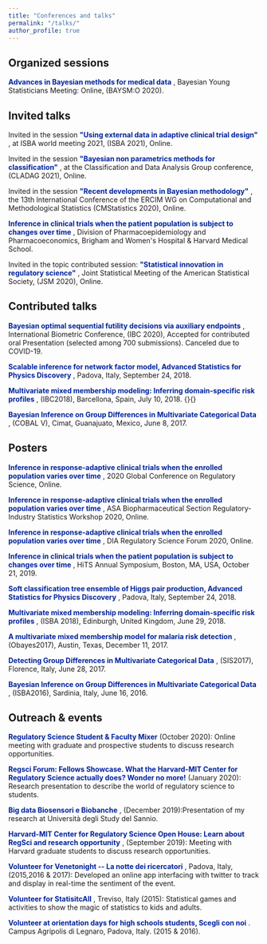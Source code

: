 ```yaml
---
title: "Conferences and talks"
permalink: "/talks/"
author_profile: true
---
```


## Organized sessions

<span style = "color:rgb(0,35,156)">**Advances in Bayesian methods for medical data** </span>, Bayesian Young Statisticians Meeting: Online, (BAYSM:O 2020).


## Invited talks

Invited in the session <span style = "color:rgb(0,35,156)">**"Using external data in adaptive clinical trial design"** </span>, at ISBA world meeting 2021, (ISBA 2021), Online. 

Invited in the session <span style = "color:rgb(0,35,156)">**"Bayesian non parametrics methods for classification"** </span>, at the Classification and Data Analysis Group conference, (CLADAG 2021), Online.


Invited in the session <span style = "color:rgb(0,35,156)">**"Recent developments in Bayesian methodology"** </span>, the 13th International Conference of the ERCIM WG on Computational and Methodological Statistics (CMStatistics 2020), Online.


<span style = "color:rgb(0,35,156)">**Inference in  clinical trials when the patient population is subject to changes over time** </span>, Division of Pharmacoepidemiology and Pharmacoeconomics, Brigham and Women's Hospital \& Harvard Medical School.


Invited in the topic contributed session: <span style = "color:rgb(0,35,156)">**"Statistical innovation in regulatory science"** </span>, Joint Statistical Meeting of the American Statistical Society, (JSM 2020), Online.

## Contributed talks
<span style = "color:rgb(0,35,156)">**Bayesian optimal sequential futility decisions via auxiliary endpoints** </span>, International Biometric Conference, (IBC 2020), Accepted for contributed oral Presentation (selected among 700 submissions). Canceled due to COVID-19.

<span style = "color:rgb(0,35,156)">**Scalable inference for network factor model, Advanced Statistics for Physics Discovery** </span>, Padova, Italy, September 24, 2018. 

<span style = "color:rgb(0,35,156)">**Multivariate mixed membership modeling: Inferring domain-specific risk profiles** </span>, (IBC2018), Barcellona, Spain, July 10, 2018.
{}{}

<span style = "color:rgb(0,35,156)">**Bayesian Inference on Group Differences in Multivariate Categorical Data** </span>, (COBAL V), Cimat, Guanajuato, Mexico, June 8, 2017. 




## Posters
<span style = "color:rgb(0,35,156)">**Inference in response-adaptive clinical trials when the enrolled population varies over time** </span>, 2020 Global Conference on Regulatory Science, Online.

<span style = "color:rgb(0,35,156)">**Inference in response-adaptive clinical trials when the enrolled population varies over time** </span>, ASA Biopharmaceutical Section Regulatory-Industry Statistics Workshop 2020, Online.

<span style = "color:rgb(0,35,156)">**Inference in response-adaptive clinical trials when the enrolled population varies over time** </span>, DIA Regulatory Science Forum 2020, Online. 

<span style = "color:rgb(0,35,156)">**Inference in  clinical trials when the patient population is subject to changes over time** </span>, HiTS Annual Symposium, Boston, MA, USA, October 21, 2019.

<span style = "color:rgb(0,35,156)">**Soft classification tree ensemble of Higgs pair production, Advanced Statistics for Physics Discovery** </span>, Padova, Italy, September 24, 2018.

<span style = "color:rgb(0,35,156)">**Multivariate mixed membership modeling: Inferring domain-specific risk profiles** </span>, (ISBA 2018), Edinburgh, United Kingdom, June 29, 2018.

<span style = "color:rgb(0,35,156)">**A multivariate mixed membership model for malaria risk detection** </span>, (Obayes2017), Austin, Texas, December 11, 2017. 

<span style = "color:rgb(0,35,156)">**Detecting Group Differences in Multivariate Categorical Data** </span>, (SIS2017), Florence, Italy, June 28, 2017.

<span style = "color:rgb(0,35,156)">**Bayesian Inference on Group Differences in Multivariate Categorical Data** </span>, (ISBA2016), Sardinia, Italy, June 16, 2016.



## Outreach & events
<span style = "color:rgb(0,35,156)">**Regulatory Science Student & Faculty Mixer** </span> (October 2020): Online meeting with graduate and prospective students to discuss research opportunities.

<span style = "color:rgb(0,35,156)">**Regsci Forum: Fellows Showcase. What the Harvard-MIT Center for Regulatory Science actually does? Wonder no more!** </span> (January 2020): Research presentation to describe the world of regulatory science to students.

<span style = "color:rgb(0,35,156)">**Big data Biosensori e Biobanche** </span>, (December 2019):Presentation of my research at Università degli Study del Sannio.

<span style = "color:rgb(0,35,156)">**Harvard-MIT Center for Regulatory Science Open House: Learn about RegSci and research opportunity** </span>, (September 2019): Meeting with Harvard graduate students to discuss research opportunities.

<span style = "color:rgb(0,35,156)">**Volunteer for Venetonight -- La notte dei ricercatori** </span>, Padova, Italy,  (2015,2016 & 2017): Developed an online app interfacing with twitter to track and display in real-time the sentiment of the event.


<span style = "color:rgb(0,35,156)">**Volunteer for StatisitcAll** </span>, Treviso, Italy  (2015): Statistical games and activities to show the magic of statistics to kids and adults.

<span style = "color:rgb(0,35,156)">**Volunteer  at  orientation  days  for  high  schools  students, Scegli  con  noi** </span>.   Campus Agripolis di Legnaro, Padova, Italy.  (2015 & 2016).
